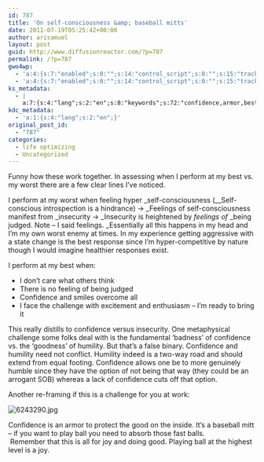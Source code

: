 ```yaml
---
id: 787
title: 'On self-consciousness &amp; baseball mitts'
date: 2011-07-19T05:25:42+00:00
author: arisamuel
layout: post
guid: http://www.diffusionreactor.com/?p=787
permalink: /?p=787
gwo4wp:
  - 'a:4:{s:7:"enabled";s:0:"";s:14:"control_script";s:0:"";s:15:"tracking_script";s:0:"";s:17:"conversion_script";s:0:"";}'
  - 'a:4:{s:7:"enabled";s:0:"";s:14:"control_script";s:0:"";s:15:"tracking_script";s:0:"";s:17:"conversion_script";s:0:"";}'
ks_metadata:
  - |
    a:7:{s:4:"lang";s:2:"en";s:8:"keywords";s:72:"confidence,armor,best,insecurity,self,challenge,consciousness,enthusiasm";s:19:"keywords_autoupdate";s:1:"1";s:11:"description";s:152:"Confidence and smiles overcome all I face the challenge with excitement and enthusiasm - I'm ready to bring it This really distills to confidence versus";s:22:"description_autoupdate";s:1:"1";s:5:"title";s:0:"";s:6:"robots";s:12:"index,follow";}
kdc_metadata:
  - 'a:1:{s:4:"lang";s:2:"en";}'
original_post_id:
  - "787"
categories:
  - life optimizing
  - Uncategorized
---
```

Funny how these work together. In assessing when I perform at my best vs. my worst there are a few clear lines I&#8217;ve noticed.

I perform at my worst when feeling hyper _self-consciousness (__Self-conscious introspection is a hindrance) -> _Feelings of self-consciousness manifest from _insecurity -> _Insecurity is heightened by _feelings of_ _being judged. Note &#8211; I said feelings. _Essentially all this happens in my head and I&#8217;m my own worst enemy at times. In my experience getting aggressive with a state change is the best response since I&#8217;m hyper-competitive by nature though I would imagine healthier responses exist.

I perform at my best when:

  * I don&#8217;t care what others think
  * There is no feeling of being judged
  * Confidence and smiles overcome all
  * I face the challenge with excitement and enthusiasm &#8211; I&#8217;m ready to bring it

This really distills to confidence versus insecurity. One metaphysical challenge some folks deal with is the fundamental &#8216;badness&#8217; of confidence vs. the &#8216;goodness&#8217; of humility. But that&#8217;s a false binary. Confidence and humility need not conflict. Humility indeed is a two-way road and should extend from equal footing. Confidence allows one be to more genuinely humble since they have the option of not being that way (they could be an arrogant SOB) whereas a lack of confidence cuts off that option.

Another re-framing if this is a challenge for you at work:

<img class="alignnone size-full wp-image-2359" src="https://i2.wp.com/www.samuelakerstein.com/wp-content/uploads/2016/01/6243290.jpg?fit=650%2C474" alt="6243290.jpg" srcset="https://i2.wp.com/www.samuelakerstein.com/wp-content/uploads/2016/01/6243290.jpg?w=650 650w, https://i2.wp.com/www.samuelakerstein.com/wp-content/uploads/2016/01/6243290.jpg?resize=300%2C219 300w" sizes="(max-width: 709px) 85vw, (max-width: 909px) 67vw, (max-width: 984px) 61vw, (max-width: 1362px) 45vw, 600px" data-recalc-dims="1" />

Confidence is an armor to protect the good on the inside. It&#8217;s a baseball mitt &#8211; if you want to play ball you need to absorb those fast balls.  Remember that this is all for joy and doing good. Playing ball at the highest level is a joy.

&nbsp;

&nbsp;